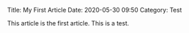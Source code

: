 Title: My First Article
Date: 2020-05-30 09:50
Category: Test

This article is the first article. This is a test.
